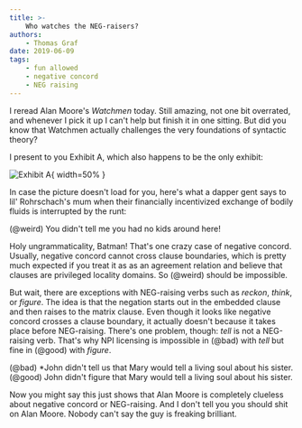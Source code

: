 ```yaml
---
title: >-
    Who watches the NEG-raisers?
authors:
    - Thomas Graf
date: 2019-06-09
tags:
    - fun allowed
    - negative concord
    - NEG raising
---
```


<!-- START_SUMMARY_BLOCK -->
I reread Alan Moore's *Watchmen* today.
Still amazing, not one bit overrated, and whenever I pick it up I can't help but finish it in one sitting.
But did you know that Watchmen actually challenges the very foundations of syntactic theory?
<!-- END_SUMMARY_BLOCK -->

I present to you Exhibit A, which also happens to be the only exhibit:

![Exhibit A]({static}/img/thomas/fun_allowed/watchmen_negconcord_small.jpg){ width=50% }

In case the picture doesn't load for you, here's what a dapper gent says to lil' Rohrschach's mum when their financially incentivized exchange of bodily fluids is interrupted by the runt:

(@weird) You didn't tell me you had no kids around here!

Holy ungrammaticality, Batman!
That's one crazy case of negative concord.
Usually, negative concord cannot cross clause boundaries, which is pretty much expected if you treat it as as an agreement relation and believe that clauses are privileged locality domains.
So (@weird) should be impossible.

But wait, there are exceptions with NEG-raising verbs such as *reckon*, *think*, or *figure*.
The idea is that the negation starts out in the embedded clause and then raises to the matrix clause.
Even though it looks like negative concord crosses a clause boundary, it actually doesn't because it takes place before NEG-raising.
There's one problem, though: *tell* is not a NEG-raising verb.
That's why NPI licensing is impossible in (@bad) with *tell* but fine in (@good) with *figure*.

(@bad) \*John didn't tell us that Mary would tell a living soul about his sister.
(@good) John didn't figure that Mary would tell a living soul about his sister.

Now you might say this just shows that Alan Moore is completely clueless about negative concord or NEG-raising.
And I don't tell you you should shit on Alan Moore.
Nobody can't say the guy is freaking brilliant.
